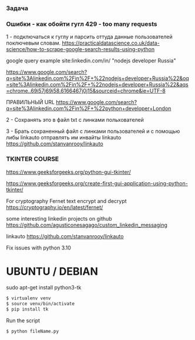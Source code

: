 ### Задача 

### Oшибки - как обойти гугл 429 - too many requests 
1 - подключаться к гуглу и парсить оттуда данные пользователей поключевым словам. 
https://practicaldatascience.co.uk/data-science/how-to-scrape-google-search-results-using-python

google query example 
site:linkedin.com/in/ "nodejs developer Russia"

https://www.google.com/search?q=site%3Alinkedin.com%2Fin%2F+%22nodejs+developer+Russia%22&oq=site%3Alinkedin.com%2Fin%2F+%22nodejs+developer+Russia%22&aqs=chrome..69i57j69i58.6166467j0j15&sourceid=chrome&ie=UTF-8

ПРАВИЛЬНЫЙ URL
https://www.google.com/search?q=site%3Alinkedin.com%2Fin%2F+%22python+developer+London

2 - Сохранять это в файл txt с линками польхователей

3 - Брать сохраненный файл с линками пользователей и с помощью либы linkauto отправлять им инвайты
linkauto 
https://github.com/stanvanrooy/linkauto 

### TKINTER COURSE 
https://www.geeksforgeeks.org/python-gui-tkinter/ 

https://www.geeksforgeeks.org/create-first-gui-application-using-python-tkinter/

For cryptography Fernet 
text encrypt and decrypt
https://cryptography.io/en/latest/fernet/


some interesting linkedin projects on github
https://github.com/agusticonesagago/custom_linkedin_messaging 

linkauto 
https://github.com/stanvanrooy/linkauto 



Fix issues with python 3.10 

# UBUNTU / DEBIAN
sudo apt-get install python3-tk

```bash
$ virtualenv venv
$ source venv/bin/activate 
$ pip install tk
``` 

Run the script
```bash
$ python fileName.py
```

